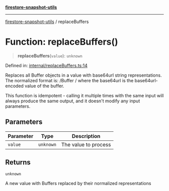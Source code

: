 [**firestore-snapshot-utils**](../README.md)

---

[firestore-snapshot-utils](../README.md) / replaceBuffers

# Function: replaceBuffers()

> **replaceBuffers**(`value`): `unknown`

Defined in: [internal/replaceBuffers.ts:14](https://github.com/ericvera/firestore-snapshot-utils/blob/main/src/internal/replaceBuffers.ts#L14)

Replaces all Buffer objects in a value with base64url string representations.
The normalized format is: /Buffer <base64url>/ where the base64url is the
base64url-encoded value of the buffer.

This function is idempotent - calling it multiple times with the same input
will always produce the same output, and it doesn't modify any input parameters.

## Parameters

| Parameter | Type      | Description          |
| --------- | --------- | -------------------- |
| `value`   | `unknown` | The value to process |

## Returns

`unknown`

A new value with Buffers replaced by their normalized representations
